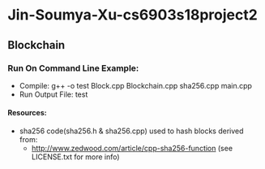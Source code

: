 # Jin-Soumya-Xu-cs6903s18project2

## Blockchain <br />
### Run On Command Line Example: <br />
* Compile: g++ -o test Block.cpp Blockchain.cpp sha256.cpp main.cpp <br />
* Run Output File: test <br />
#### Resources: <br />
* sha256 code(sha256.h & sha256.cpp) used to hash blocks derived from: <br />
  * http://www.zedwood.com/article/cpp-sha256-function (see LICENSE.txt for more info)<br />
